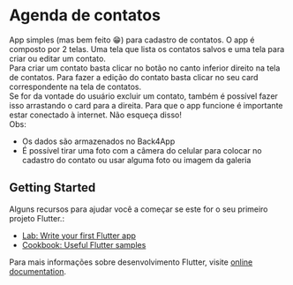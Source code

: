 # Agenda de contatos

App simples (mas bem feito 😁) para cadastro de contatos.
O app é composto por 2 telas. Uma tela que lista os contatos salvos e uma tela para criar ou editar um contato.  
Para criar um contato basta clicar no botão no canto inferior direito na tela de contatos.
Para fazer a edição do contato basta clicar no seu card correspondente na tela de contatos.  
Se for da vontade do usuário excluir um contato, também é possível fazer  
isso arrastando o card para a direita.
Para que o app funcione é importante estar conectado à internet. Não esqueça disso!  
Obs:

- Os dados são armazenados no Back4App
- É possível tirar uma foto com a câmera do celular para colocar no cadastro do contato ou usar alguma foto ou imagem da galeria

## Getting Started

Alguns recursos para ajudar você a começar se este for o seu primeiro projeto Flutter.:

- [Lab: Write your first Flutter app](https://docs.flutter.dev/get-started/codelab)
- [Cookbook: Useful Flutter samples](https://docs.flutter.dev/cookbook)

Para mais informações sobre desenvolvimento Flutter, visite
[online documentation](https://docs.flutter.dev/).
